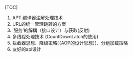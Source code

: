 [TOC]

1. APT 编译器注解处理技术
2. URL的统一管理跳转的方案
3. ‘服务’的解耦（接口设计）与获取(反射)
4. 多线程处理技术 (CountDownLatch的使用)
5. 拦截器思想、降级策略(（AOP的设计思想）)、分组加载策略
6. 友好的api设计






